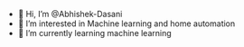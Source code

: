 - 👋 Hi, I’m @Abhishek-Dasani
- 👀 I’m interested in Machine learning and home automation
- 🌱 I’m currently learning machine learning

<!---
Abhishek-Dasani/Abhishek-Dasani is a ✨ special ✨ repository because its `README.md` (this file) appears on your GitHub profile.
You can click the Preview link to take a look at your changes.
--->

